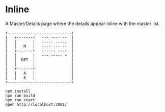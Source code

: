 # Inline
A Master/Details page where the details appear inline with the master list.

```
+----------------------------+
|   +-------+   --- ---- --  |
|   |       |   ----- -----  |
|   |   M   |   ---- --- --  |
|   +-------+   ------ ----  |
|   |       |   --- ----- -  |
|   |  DET  |                |
|   |       |                |
|   +-------+                |
|   |   A   |                |
|   |   S   |                |
+----------------------------+

npm install
npm run build
npm run start
open http://localhost:3001/
```
